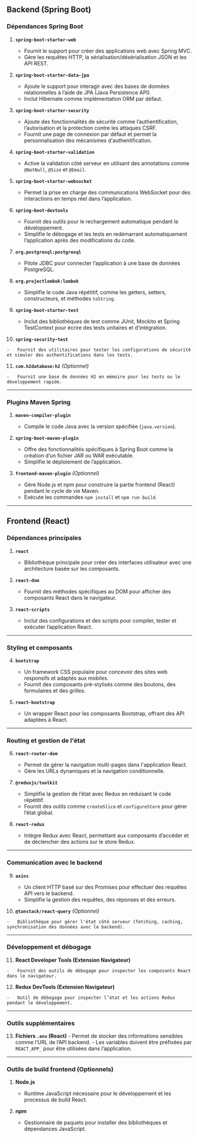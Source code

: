 ## **Backend (Spring Boot)**

### **Dépendances Spring Boot**

1.  **`spring-boot-starter-web`**
    
    -   Fournit le support pour créer des applications web avec Spring MVC.
    -   Gère les requêtes HTTP, la sérialisation/désérialisation JSON et les API REST.
2.  **`spring-boot-starter-data-jpa`**
    
    -   Ajoute le support pour interagir avec des bases de données relationnelles à l’aide de JPA (Java Persistence API).
    -   Inclut Hibernate comme implémentation ORM par défaut.
3.  **`spring-boot-starter-security`**
    
    -   Ajoute des fonctionnalités de sécurité comme l’authentification, l’autorisation et la protection contre les attaques CSRF.
    -   Fournit une page de connexion par défaut et permet la personnalisation des mécanismes d'authentification.
4.  **`spring-boot-starter-validation`**
    
    -   Active la validation côté serveur en utilisant des annotations comme `@NotNull`, `@Size` et `@Email`.
5.  **`spring-boot-starter-websocket`**
    
    -   Permet la prise en charge des communications WebSocket pour des interactions en temps réel dans l’application.
6.  **`spring-boot-devtools`**
    
    -   Fournit des outils pour le rechargement automatique pendant le développement.
    -   Simplifie le débogage et les tests en redémarrant automatiquement l’application après des modifications du code.
7.  **`org.postgresql:postgresql`**
    
    -   Pilote JDBC pour connecter l’application à une base de données PostgreSQL.
8.  **`org.projectlombok:lombok`**
    
    -   Simplifie le code Java répétitif, comme les getters, setters, constructeurs, et méthodes `toString`.
9.  **`spring-boot-starter-test`**
    
    -   Inclut des bibliothèques de test comme JUnit, Mockito et Spring TestContext pour écrire des tests unitaires et d’intégration.
10.  **`spring-security-test`**
    
    -   Fournit des utilitaires pour tester les configurations de sécurité et simuler des authentifications dans les tests.
11.  **`com.h2database:h2`** _(Optionnel)_
    
    -   Fournit une base de données H2 en mémoire pour les tests ou le développement rapide.

----------

### **Plugins Maven Spring**

1.  **`maven-compiler-plugin`**
    
    -   Compile le code Java avec la version spécifiée (`java.version`).
2.  **`spring-boot-maven-plugin`**
    
    -   Offre des fonctionnalités spécifiques à Spring Boot comme la création d’un fichier JAR ou WAR exécutable.
    -   Simplifie le déploiement de l’application.
3.  **`frontend-maven-plugin`** _(Optionnel)_
    
    -   Gère Node.js et npm pour construire la partie frontend (React) pendant le cycle de vie Maven.
    -   Exécute les commandes `npm install` et `npm run build`.

----------

## **Frontend (React)**

### **Dépendances principales**

1.  **`react`**
    
    -   Bibliothèque principale pour créer des interfaces utilisateur avec une architecture basée sur les composants.
2.  **`react-dom`**
    
    -   Fournit des méthodes spécifiques au DOM pour afficher des composants React dans le navigateur.
3.  **`react-scripts`**
    
    -   Inclut des configurations et des scripts pour compiler, tester et exécuter l’application React.

----------

### **Styling et composants**

4.  **`bootstrap`**
    
    -   Un framework CSS populaire pour concevoir des sites web responsifs et adaptés aux mobiles.
    -   Fournit des composants pré-stylisés comme des boutons, des formulaires et des grilles.
5.  **`react-bootstrap`**
    
    -   Un wrapper React pour les composants Bootstrap, offrant des API adaptées à React.

----------

### **Routing et gestion de l'état**

6.  **`react-router-dom`**
    
    -   Permet de gérer la navigation multi-pages dans l'application React.
    -   Gère les URLs dynamiques et la navigation conditionnelle.
7.  **`@reduxjs/toolkit`**
    
    -   Simplifie la gestion de l’état avec Redux en réduisant le code répétitif.
    -   Fournit des outils comme `createSlice` et `configureStore` pour gérer l’état global.
8.  **`react-redux`**
    
    -   Intègre Redux avec React, permettant aux composants d’accéder et de déclencher des actions sur le store Redux.

----------

### **Communication avec le backend**

9.  **`axios`**
    
    -   Un client HTTP basé sur des Promises pour effectuer des requêtes API vers le backend.
    -   Simplifie la gestion des requêtes, des réponses et des erreurs.
10.  **`@tanstack/react-query`** _(Optionnel)_
    
    -   Bibliothèque pour gérer l'état côté serveur (fetching, caching, synchronisation des données avec le backend).

----------

### **Développement et débogage**

11.  **React Developer Tools (Extension Navigateur)**
    
    -   Fournit des outils de débogage pour inspecter les composants React dans le navigateur.
12.  **Redux DevTools (Extension Navigateur)**
    
    -   Outil de débogage pour inspecter l’état et les actions Redux pendant le développement.

----------

### **Outils supplémentaires**

13.  **Fichiers `.env` (React)**
    -   Permet de stocker des informations sensibles comme l’URL de l’API backend.
    -   Les variables doivent être préfixées par `REACT_APP_` pour être utilisées dans l’application.

----------

### **Outils de build frontend (Optionnels)**

1.  **Node.js**
    
    -   Runtime JavaScript nécessaire pour le développement et les processus de build React.
2.  **npm**
    
    -   Gestionnaire de paquets pour installer des bibliothèques et dépendances JavaScript.